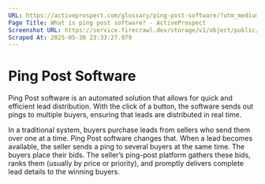 ```yaml
---
URL: https://activeprospect.com/glossary/ping-post-software/?utm_medium=Email&utm_source=Website&utm_campaign=AP-Email-InsideCBM-Oct
Page Title: What is ping post software? - ActiveProspect
Screenshot URL: https://service.firecrawl.dev/storage/v1/object/public/media/screenshot-059ddc11-b8e6-4b7d-959b-0ae07eceb6c7.png
Scraped At: 2025-05-30 23:33:27.979
---
```

# Ping Post Software

Ping Post software is an automated solution that allows for quick and efficient lead distribution. With the click of a button, the software sends out pings to multiple buyers, ensuring that leads are distributed in real time.

In a traditional system, buyers purchase leads from sellers who send them over one at a time. Ping Post software changes that. When a lead becomes available, the seller sends a ping to several buyers at the same time. The buyers place their bids. The seller’s ping-post platform gathers these bids, ranks them (usually by price or priority), and promptly delivers complete lead details to the winning buyers.





